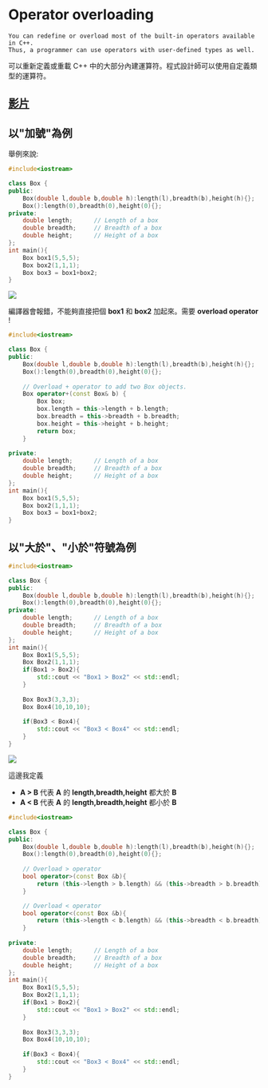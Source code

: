 # Operator overloading

```
You can redefine or overload most of the built-in operators available in C++. 
Thus, a programmer can use operators with user-defined types as well.
```
可以重新定義或重載 C++ 中的大部分內建運算符。程式設計師可以使用自定義類型的運算符。

## [影片](https://youtu.be/fIEkpbGiOLI)

## 以"加號"為例 

舉例來說:
```cpp
#include<iostream>

class Box {
public:
    Box(double l,double b,double h):length(l),breadth(b),height(h){};
    Box():length(0),breadth(0),height(0){};    
private:
    double length;      // Length of a box
    double breadth;     // Breadth of a box
    double height;      // Height of a box
};
int main(){
    Box box1(5,5,5);
    Box box2(1,1,1);
    Box box3 = box1+box2;
}
```

![](https://i.imgur.com/aTvg6Lc.png)

編譯器會報錯，不能夠直接把個 **box1** 和 **box2** 加起來。需要 **overload operator** $!$

```cpp
#include<iostream>

class Box {
public:
    Box(double l,double b,double h):length(l),breadth(b),height(h){};
    Box():length(0),breadth(0),height(0){};  
    
    // Overload + operator to add two Box objects.
    Box operator+(const Box& b) {
        Box box;
        box.length = this->length + b.length;
        box.breadth = this->breadth + b.breadth;
        box.height = this->height + b.height;
        return box;
    }
	
private:
    double length;      // Length of a box
    double breadth;     // Breadth of a box
    double height;      // Height of a box
};
int main(){
    Box box1(5,5,5);
    Box box2(1,1,1);
    Box box3 = box1+box2;
}
```

## 以"大於"、"小於"符號為例
```cpp
#include<iostream>

class Box {
public:
    Box(double l,double b,double h):length(l),breadth(b),height(h){};
    Box():length(0),breadth(0),height(0){};  	
private:
    double length;      // Length of a box
    double breadth;     // Breadth of a box
    double height;      // Height of a box
};
int main(){
    Box Box1(5,5,5);
    Box Box2(1,1,1);
    if(Box1 > Box2){
		std::cout << "Box1 > Box2" << std::endl;
	}
	
    Box Box3(3,3,3);
    Box Box4(10,10,10);
    
    if(Box3 < Box4){
        std::cout << "Box3 < Box4" << std::endl;
    }
}
```

![](https://i.imgur.com/pjZlXYb.png)


這邊我定義 
* **A > B** 代表 **A** 的 **length,breadth,height** 都大於 **B**
* **A < B** 代表 **A** 的 **length,breadth,height** 都小於 **B**

```cpp
#include<iostream>

class Box {
public:
    Box(double l,double b,double h):length(l),breadth(b),height(h){};
    Box():length(0),breadth(0),height(0){};  
    
    // Overload > operator 
    bool operator>(const Box &b){
        return (this->length > b.length) && (this->breadth > b.breadth) && (this->height > b.height);
    }

    // Overload < operator 
    bool operator<(const Box &b){
        return (this->length < b.length) && (this->breadth < b.breadth) && (this->height < b.height);
    }
	
private:
    double length;      // Length of a box
    double breadth;     // Breadth of a box
    double height;      // Height of a box
};
int main(){
    Box Box1(5,5,5);
    Box Box2(1,1,1);
    if(Box1 > Box2){
		std::cout << "Box1 > Box2" << std::endl;
	}
	
    Box Box3(3,3,3);
    Box Box4(10,10,10);
    
    if(Box3 < Box4){
        std::cout << "Box3 < Box4" << std::endl;
    }
}
```
